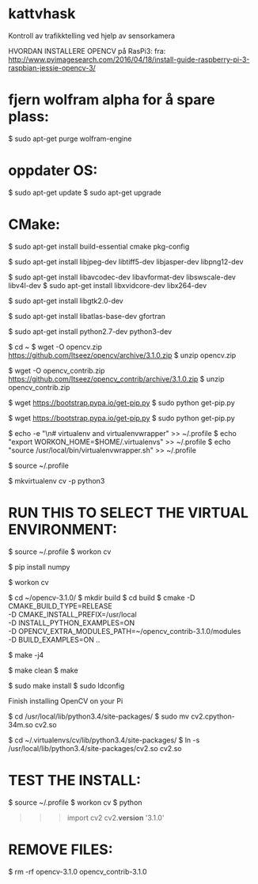 # kattvhask
Kontroll av trafikktelling ved hjelp av sensorkamera


HVORDAN INSTALLERE OPENCV på RasPi3:
fra: http://www.pyimagesearch.com/2016/04/18/install-guide-raspberry-pi-3-raspbian-jessie-opencv-3/

# fjern wolfram alpha for å spare plass:
$ sudo apt-get purge wolfram-engine

# oppdater OS:
$ sudo apt-get update
$ sudo apt-get upgrade

# CMake:
$ sudo apt-get install build-essential cmake pkg-config

$ sudo apt-get install libjpeg-dev libtiff5-dev libjasper-dev libpng12-dev

$ sudo apt-get install libavcodec-dev libavformat-dev libswscale-dev libv4l-dev
$ sudo apt-get install libxvidcore-dev libx264-dev

$ sudo apt-get install libgtk2.0-dev

$ sudo apt-get install libatlas-base-dev gfortran

$ sudo apt-get install python2.7-dev python3-dev

$ cd ~
$ wget -O opencv.zip https://github.com/Itseez/opencv/archive/3.1.0.zip
$ unzip opencv.zip

$ wget -O opencv_contrib.zip https://github.com/Itseez/opencv_contrib/archive/3.1.0.zip
$ unzip opencv_contrib.zip

$ wget https://bootstrap.pypa.io/get-pip.py
$ sudo python get-pip.py

$ wget https://bootstrap.pypa.io/get-pip.py
$ sudo python get-pip.py

$ echo -e "\n# virtualenv and virtualenvwrapper" >> ~/.profile
$ echo "export WORKON_HOME=$HOME/.virtualenvs" >> ~/.profile
$ echo "source /usr/local/bin/virtualenvwrapper.sh" >> ~/.profile

$ source ~/.profile

$ mkvirtualenv cv -p python3

# RUN THIS TO SELECT THE VIRTUAL ENVIRONMENT:
$ source ~/.profile
$ workon cv

$ pip install numpy

$ workon cv

$ cd ~/opencv-3.1.0/
$ mkdir build
$ cd build
$ cmake -D CMAKE_BUILD_TYPE=RELEASE \
    -D CMAKE_INSTALL_PREFIX=/usr/local \
    -D INSTALL_PYTHON_EXAMPLES=ON \
    -D OPENCV_EXTRA_MODULES_PATH=~/opencv_contrib-3.1.0/modules \
    -D BUILD_EXAMPLES=ON ..

$ make -j4

$ make clean
$ make

$ sudo make install
$ sudo ldconfig

Finish installing OpenCV on your Pi

$ cd /usr/local/lib/python3.4/site-packages/
$ sudo mv cv2.cpython-34m.so cv2.so

$ cd ~/.virtualenvs/cv/lib/python3.4/site-packages/
$ ln -s /usr/local/lib/python3.4/site-packages/cv2.so cv2.so

# TEST THE INSTALL:
$ source ~/.profile 
$ workon cv
$ python
>>> import cv2
>>> cv2.__version__
'3.1.0'
>>>

# REMOVE FILES:
$ rm -rf opencv-3.1.0 opencv_contrib-3.1.0




